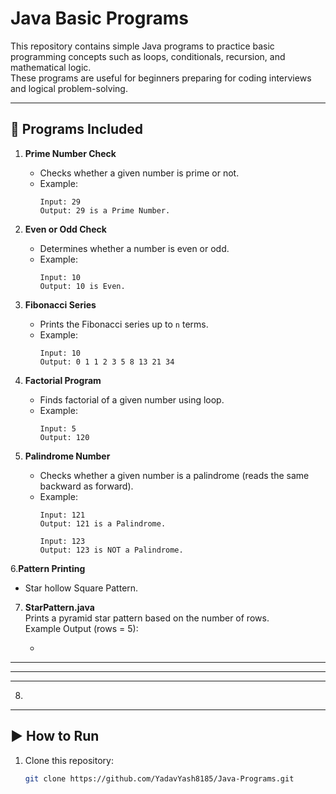 # Java Basic Programs

This repository contains simple Java programs to practice basic programming concepts such as loops, conditionals, recursion, and mathematical logic.  
These programs are useful for beginners preparing for coding interviews and logical problem-solving.

---

## 📌 Programs Included

1. **Prime Number Check**
   - Checks whether a given number is prime or not.
   - Example:
     ```
     Input: 29
     Output: 29 is a Prime Number.
     ```

2. **Even or Odd Check**
   - Determines whether a number is even or odd.
   - Example:
     ```
     Input: 10
     Output: 10 is Even.
     ```

3. **Fibonacci Series**
   - Prints the Fibonacci series up to `n` terms.
   - Example:
     ```
     Input: 10
     Output: 0 1 1 2 3 5 8 13 21 34
     ```

4. **Factorial Program**
   - Finds factorial of a given number using loop.
   - Example:
     ```
     Input: 5
     Output: 120
     ```
     
5. **Palindrome Number**
   - Checks whether a given number is a palindrome (reads the same backward as forward).
   - Example:
     ```
     Input: 121
     Output: 121 is a Palindrome.

     Input: 123
     Output: 123 is NOT a Palindrome.
6.**Pattern Printing**
   - Star hollow Square Pattern.



7. **StarPattern.java**  
   Prints a pyramid star pattern based on the number of rows.  
   Example Output (rows = 5):  

   *
  ***
 *****
*******

8.

    

     
     
---

## ▶️ How to Run

1. Clone this repository:
   ```bash
   git clone https://github.com/YadavYash8185/Java-Programs.git
